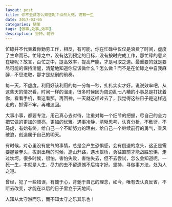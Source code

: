 ```yaml
---
layout: post
title: 你不去试怎么知道呢？纵然九死，或有一生
date: 2017-03-05
categories: 随笔
tags: [做事,处事,效率]
description: 坚持，前行
---
```


忙碌并不代表着你勤劳工作，相反，有可能，你在忙碌中仅仅是浪费了时间，虚度了生命而已。忙碌之中，没有达到预定的目标，没有按时完成工作，那忙碌的意义在哪呢？故言，百忙之中，提高效率，提高产能，才是可取之道。最重要的就是要尽可能的保持清醒，清楚地知道你应该做什么？怎么做？而不是在忙碌之中自我麻醉，不思进取，那才是悲剧的前奏。
    
每一天，不虚度，利用好该利用的每一分每一秒，扎扎实实才好。说说效率吧，从这些天的情况看，时间一样的溜走，很多时候因为周边乱七八糟的小事总是打扰着你，看看手机，看这看那，再回神，一天就这样过去了，我觉得这些日子是这样逃走的，抓得不牢，再难追回。

大事小事，都要专注，用己真心去对待，注重对每一个细节的把握，尽自己的全力把它做的更加的漂亮，更加的优雅。遇事冷静，清晰思考，认真分析，不敷衍，不马虎，有始有终。给自己一个不断努力的理由，给自己一个继续前行的勇气，乘风破浪，创造属于自己的明天。

有时候，对心里没有底气的事情，总是会产生恐惧感，会有倒退的念头，这正是需要握紧拳头，拔剑出鞘的时候，逢山开路，遇水搭桥，勇往直前才能战胜恐惧，走过坎坷。很多时候，很怕，害怕失败，害怕失去，但不去尝试，怎么会知道呢，一死一生，本就是人生，尽力的去不留遗憾不后悔才好。坚持，寻做事方法，处为人之道。

曾经，犯了一些错误，有愧于心，背驰于自己的理念，如今，唯有去认真反省，不断去改变，才能在以后的日子里立于天地间。

人知从太守游而乐，而不知太守之乐其乐也！
